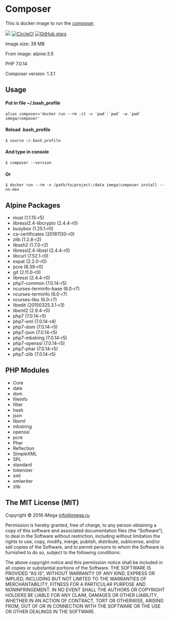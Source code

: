 # Composer
This is docker image to run the [composer](https://getcomposer.org).

[![](https://images.microbadger.com/badges/image/imega/composer.svg)](http://microbadger.com/images/imega/composer "Get your own image badge on microbadger.com") [![CircleCI](https://circleci.com/gh/imega-docker/composer.svg?style=svg)](https://circleci.com/gh/imega-docker/composer) [![GitHub stars](https://img.shields.io/github/stars/badges/shields.svg?style=social&label=Star&maxAge=2592000)](https://github.com/imega-docker/composer)

Image size: 39 MB

From image: alpine:3.5

PHP 7.0.14

Composer version: 1.3.1

## Usage

#### Put in file ~/.bash_profile
```
alias composer='docker run --rm -it -v `pwd`:`pwd` -w `pwd` imega/composer'
```

#### Reload .bash_profile
```
$ source ~/.bash_profile
```

#### And type in console
```
$ composer --version
```

#### Or
```
$ docker run --rm -v /path/to/project:/data imega/composer install --no-dev
```

## Alpine Packages
 - musl (1.1.15-r5)
 - libressl2.4-libcrypto (2.4.4-r0)
 - busybox (1.25.1-r0)
 - ca-certificates (20161130-r0)
 - zlib (1.2.8-r2)
 - libssh2 (1.7.0-r2)
 - libressl2.4-libssl (2.4.4-r0)
 - libcurl (7.52.1-r0)
 - expat (2.2.0-r0)
 - pcre (8.39-r0)
 - git (2.11.0-r0)
 - libressl (2.4.4-r0)
 - php7-common (7.0.14-r5)
 - ncurses-terminfo-base (6.0-r7)
 - ncurses-terminfo (6.0-r7)
 - ncurses-libs (6.0-r7)
 - libedit (20150325.3.1-r3)
 - libxml2 (2.9.4-r0)
 - php7 (7.0.14-r5)
 - php7-xml (7.0.14-r4)
 - php7-dom (7.0.14-r5)
 - php7-json (7.0.14-r5)
 - php7-mbstring (7.0.14-r5)
 - php7-openssl (7.0.14-r5)
 - php7-phar (7.0.14-r5)
 - php7-zlib (7.0.14-r5)

## PHP Modules
  - Core
  - date
  - dom
  - fileinfo
  - filter
  - hash
  - json
  - libxml
  - mbstring
  - openssl
  - pcre
  - Phar
  - Reflection
  - SimpleXML
  - SPL
  - standard
  - tokenizer
  - xml
  - xmlwriter
  - zlib

## The MIT License (MIT)

Copyright © 2016 iMega <info@imega.ru>

Permission is hereby granted, free of charge, to any person obtaining a copy of this software and associated documentation files (the “Software”), to deal in the Software without restriction, including without limitation the rights to use, copy, modify, merge, publish, distribute, sublicense, and/or sell copies of the Software, and to permit persons to whom the Software is furnished to do so, subject to the following conditions:

The above copyright notice and this permission notice shall be included in all copies or substantial portions of the Software.
THE SOFTWARE IS PROVIDED “AS IS”, WITHOUT WARRANTY OF ANY KIND, EXPRESS OR IMPLIED, INCLUDING BUT NOT LIMITED TO THE WARRANTIES OF MERCHANTABILITY, FITNESS FOR A PARTICULAR PURPOSE AND NONINFRINGEMENT. IN NO EVENT SHALL THE AUTHORS OR COPYRIGHT HOLDERS BE LIABLE FOR ANY CLAIM, DAMAGES OR OTHER LIABILITY, WHETHER IN AN ACTION OF CONTRACT, TORT OR OTHERWISE, ARISING FROM, OUT OF OR IN CONNECTION WITH THE SOFTWARE OR THE USE OR OTHER DEALINGS IN THE SOFTWARE.
